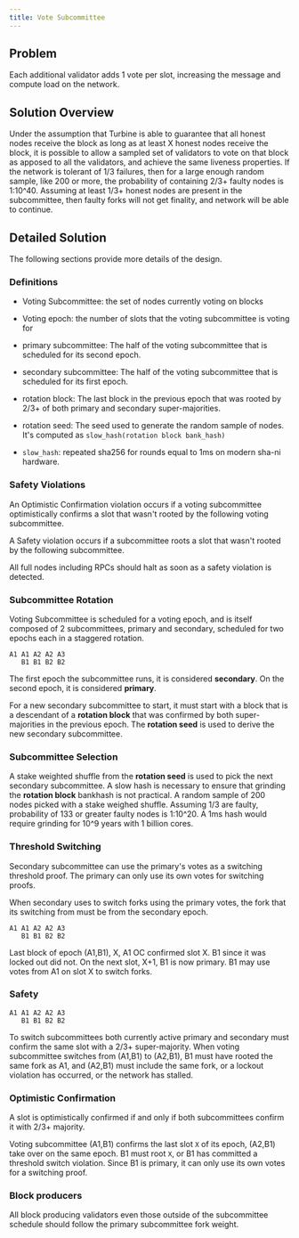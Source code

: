 ```yaml
---
title: Vote Subcommittee
---
```


## Problem

Each additional validator adds 1 vote per slot, increasing the
message and compute load on the network.

## Solution Overview

Under the assumption that Turbine is able to guarantee that all
honest nodes receive the block as long as at least X honest nodes
receive the block, it is possible to allow a sampled set of validators
to vote on that block as apposed to all the validators, and achieve
the same liveness properties. If the network is tolerant of 1/3
failures, then for a large enough random sample, like 200 or more,
the probability of containing 2/3+ faulty nodes is 1:10^40. Assuming
at least 1/3+ honest nodes are present in the subcommittee, then
faulty forks will not get finality, and network will be able to
continue.

## Detailed Solution

The following sections provide more details of the design.

### Definitions

* Voting Subcommittee: the set of nodes currently voting on blocks

* Voting epoch: the number of slots that the voting subcommittee
is voting for

* primary subcommittee: The half of the voting subcommittee that
is scheduled for its second epoch.

* secondary subcommittee: The half of the voting subcommittee that
is scheduled for its first epoch.

* rotation block: The last block in the previous epoch that was
rooted by 2/3+ of both primary and secondary super-majorities.

* rotation seed: The seed used to generate the random sample of nodes.
It's computed as `slow_hash(rotation block bank_hash)`


* `slow_hash`: repeated sha256 for rounds equal to 1ms on modern
sha-ni hardware.

### Safety Violations

An Optimistic Confirmation violation occurs if a voting subcommittee
optimistically confirms a slot that wasn't rooted by the following
voting subcommittee.

A Safety violation occurs if a subcommittee roots a slot that wasn't
rooted by the following subcommittee.

All full nodes including RPCs should halt as soon as a safety
violation is detected.

### Subcommittee Rotation

Voting Subcommittee is scheduled for a voting epoch, and is itself
composed of 2 subcommittees, primary and secondary, scheduled for
two epochs each in a staggered rotation.

```
A1 A1 A2 A2 A3
   B1 B1 B2 B2
```

The first epoch the subcommittee runs, it is considered **secondary**.
On the second epoch, it is considered **primary**.

For a new secondary subcommittee to start, it must start with a
block that is a descendant of a **rotation block** that was confirmed
by both super-majorities in the previous epoch. The **rotation seed**
is used to derive the new secondary subcommittee.

### Subcommittee Selection

A stake weighted shuffle from the **rotation seed** is used to pick
the next secondary subcommittee. A slow hash is necessary to ensure
that grinding the **rotation block** bankhash is not practical. A
random sample of 200 nodes picked with a stake weighed shuffle.
Assuming 1/3 are faulty, probability of 133 or greater faulty nodes
is 1:10^20. A 1ms hash would require grinding for 10^9 years with
1 billion cores.

### Threshold Switching

Secondary subcommittee can use the primary's votes as a switching
threshold proof. The primary can only use its own votes for switching
proofs.

When secondary uses to switch forks using the primary votes, the
fork that its switching from must be from the secondary epoch.

```
A1 A1 A2 A2 A3
   B1 B1 B2 B2
```

Last block of epoch (A1,B1), X, A1 OC confirmed slot X. B1 since
it was locked out did not. On the next slot, X+1, B1 is now primary.
B1 may use votes from A1 on slot X to switch forks.

### Safety

```
A1 A1 A2 A2 A3
   B1 B1 B2 B2
```

To switch subcommittees both currently active primary and secondary
must confirm the same slot with a 2/3+ super-majority. When voting
subcommittee switches from (A1,B1) to (A2,B1), B1 must have rooted
the same fork as A1, and (A2,B1) must include the same fork, or a
lockout violation has occurred, or the network has stalled.

### Optimistic Confirmation

A slot is optimistically confirmed if and only if both subcommittees
confirm it with 2/3+ majority.

Voting subcommittee (A1,B1) confirms the last slot `X` of its
epoch, (A2,B1) take over on the same epoch. B1 must root `X`, or B1
has committed a threshold switch violation. Since B1 is primary,
it can only use its own votes for a switching proof.

### Block producers

All block producing validators even those outside of the subcommittee
schedule should follow the primary subcommittee fork weight.
